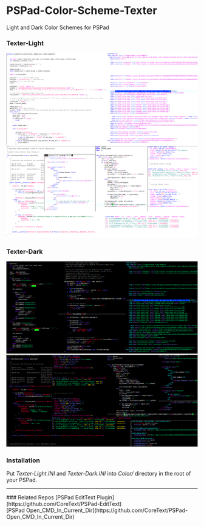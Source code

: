 # PSPad-Color-Scheme-Texter
Light and Dark Color Schemes for PSPad

### Texter-Light
![](https://raw.githubusercontent.com/CoreText/PSPad-Color-Scheme-Texter/master/Texter-Light.png) <br />
![](https://raw.githubusercontent.com/CoreText/PSPad-Color-Scheme-Texter/master/Texter-Light-.png)

### Texter-Dark
![](https://raw.githubusercontent.com/CoreText/PSPad-Color-Scheme-Texter/master/Texter-Dark.png) <br />
![](https://raw.githubusercontent.com/CoreText/PSPad-Color-Scheme-Texter/master/Texter-Dark-.png)

### Installation
Put _Texter-Light.INI_ and _Texter-Dark.INI_ into _Color/_ directory in the root of your PSPad.

<hr />
### Related Repos
[PSPad EditText Plugin](https://github.com/CoreText/PSPad-EditText) <br />
[PSPad Open_CMD_In_Current_Dir](https://github.com/CoreText/PSPad-Open_CMD_In_Current_Dir)
